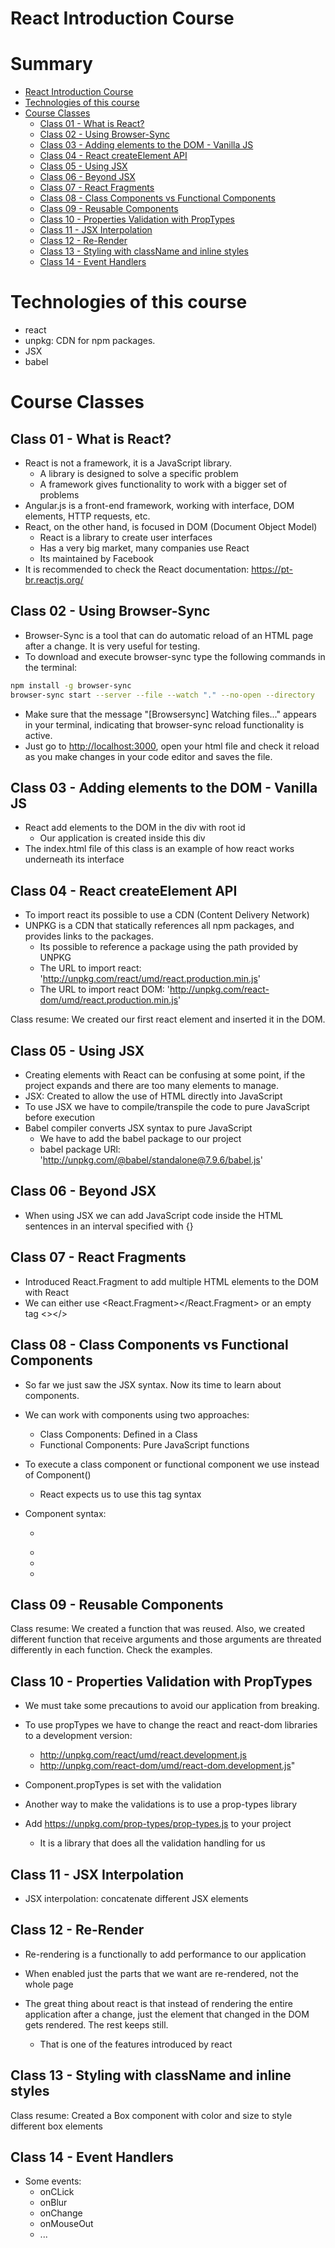 # React Introduction Course

# Summary

- [React Introduction Course]()
- [Technologies of this course]()
- [Course Classes]()
  - [Class 01 - What is React?]()
  - [Class 02 - Using Browser-Sync]()
  - [Class 03 - Adding elements to the DOM - Vanilla JS]()
  - [Class 04 - React createElement API]()
  - [Class 05 - Using JSX]()
  - [Class 06 - Beyond JSX]()
  - [Class 07 - React Fragments]()
  - [Class 08 - Class Components vs Functional Components]()
  - [Class 09 - Reusable Components]()
  - [Class 10 - Properties Validation with PropTypes]()
  - [Class 11 - JSX Interpolation]()
  - [Class 12 - Re-Render]()
  - [Class 13 - Styling with className and inline styles]()
  - [Class 14 - Event Handlers]()

# Technologies of this course

- react
- unpkg: CDN for npm packages.
- JSX
- babel

# Course Classes

## Class 01 - What is React?

- React is not a framework, it is a JavaScript library.
  - A library is designed to solve a specific problem
  - A framework gives functionality to work with a bigger set of problems
- Angular.js is a front-end framework, working with interface, DOM elements, HTTP requests, etc.
- React, on the other hand, is focused in DOM (Document Object Model)
  - React is a library to create user interfaces
  - Has a very big market, many companies use React
  - Its maintained by Facebook
- It is recommended to check the React documentation: <https://pt-br.reactjs.org/>

## Class 02 - Using Browser-Sync

- Browser-Sync is a tool that can do automatic reload of an HTML page after a change. It is very useful for testing.
- To download and execute browser-sync type the following commands in the terminal:

```bash
npm install -g browser-sync
browser-sync start --server --file --watch "." --no-open --directory
```

- Make sure that the message "[Browsersync] Watching files..." appears in your terminal, indicating that browser-sync reload functionality is active.
- Just go to <http://localhost:3000>, open your html file and check it reload as you make changes in your code editor and saves the file.

## Class 03 - Adding elements to the DOM - Vanilla JS

- React add elements to the DOM in the div with root id
  - Our application is created inside this div
- The index.html file of this class is an example of how react works underneath its interface

## Class 04 - React createElement API

- To import react its possible to use a CDN (Content Delivery Network)
- UNPKG is a CDN that statically references all npm packages, and provides links to the packages.
  - Its possible to reference a package using the path provided by UNPKG
  - The URL to import react: 'http://unpkg.com/react/umd/react.production.min.js'
  - The URL to import react DOM: 'http://unpkg.com/react-dom/umd/react.production.min.js'

Class resume: We created our first react element and inserted it in the DOM.

## Class 05 - Using JSX

- Creating elements with React can be confusing at some point, if the project expands and there are too many elements to manage.
- JSX: Created to allow the use of HTML directly into JavaScript
- To use JSX we have to compile/transpile the code to pure JavaScript before execution
- Babel compiler converts JSX syntax to pure JavaScript
  - We have to add the babel package to our project
  - babel package URl: 'http://unpkg.com/@babel/standalone@7.9.6/babel.js'

## Class 06 - Beyond JSX

- When using JSX we can add JavaScript code inside the HTML sentences in an interval specified with {}

## Class 07 - React Fragments

- Introduced React.Fragment to add multiple HTML elements to the DOM with React
- We can either use <React.Fragment></React.Fragment> or an empty tag <></>

## Class 08 - Class Components vs Functional Components

- So far we just saw the JSX syntax. Now its time to learn about components.
- We can work with components using two approaches:

  - Class Components: Defined in a Class
  - Functional Components: Pure JavaScript functions

- To execute a class component or functional component we use <Component /> instead of Component()

  - React expects us to use this tag syntax

- Component syntax:
  - <div></div>
  - <span></span>
  - <Component></Component>
  - <CreateANameHere></CreateANameHere>

## Class 09 - Reusable Components

Class resume: We created a function that was reused. Also, we created different function that receive arguments and those arguments are threated differently in each function. Check the examples.

## Class 10 - Properties Validation with PropTypes

- We must take some precautions to avoid our application from breaking.
- To use propTypes we have to change the react and react-dom libraries to a development version:
  - <http://unpkg.com/react/umd/react.development.js>
  - <http://unpkg.com/react-dom/umd/react-dom.development.js>"
- Component.propTypes is set with the validation

- Another way to make the validations is to use a prop-types library
- Add <https://unpkg.com/prop-types/prop-types.js> to your project
  - It is a library that does all the validation handling for us

## Class 11 - JSX Interpolation

- JSX interpolation: concatenate different JSX elements

## Class 12 - Re-Render

- Re-rendering is a functionally to add performance to our application
- When enabled just the parts that we want are re-rendered, not the whole page

- The great thing about react is that instead of rendering the entire application after a change, just the element that changed in the DOM gets rendered. The rest keeps still.
  - That is one of the features introduced by react

## Class 13 - Styling with className and inline styles

Class resume: Created a Box component with color and size to style different box elements

## Class 14 - Event Handlers

- Some events:
  - onCLick
  - onBlur
  - onChange
  - onMouseOut
  - ...

